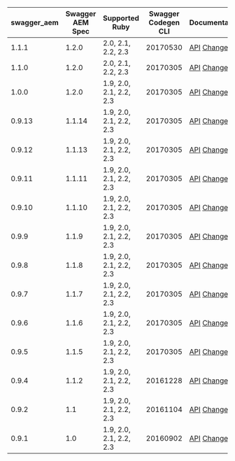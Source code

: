 | swagger_aem | Swagger AEM Spec | Supported Ruby          | Swagger Codegen CLI | Documentation                                                                                                                                                          |
|-------------|------------------|-------------------------|---------------------|------------------------------------------------------------------------------------------------------------------------------------------------------------------------|
| 1.1.1       | 1.2.0            | 2.0, 2.1, 2.2, 2.3      | 20170530            | [API](https://shinesolutions.github.io/swagger-aem/ruby/1.1.1/index.html) [Changes](https://github.com/shinesolutions/swagger-aem/blob/master/ruby/CHANGELOG.md#111)   |
| 1.1.0       | 1.2.0            | 2.0, 2.1, 2.2, 2.3      | 20170305            | [API](https://shinesolutions.github.io/swagger-aem/ruby/1.1.0/index.html) [Changes](https://github.com/shinesolutions/swagger-aem/blob/master/ruby/CHANGELOG.md#110)   |
| 1.0.0       | 1.2.0            | 1.9, 2.0, 2.1, 2.2, 2.3 | 20170305            | [API](https://shinesolutions.github.io/swagger-aem/ruby/1.0.0/index.html) [Changes](https://github.com/shinesolutions/swagger-aem/blob/master/ruby/CHANGELOG.md#100)   |
| 0.9.13      | 1.1.14           | 1.9, 2.0, 2.1, 2.2, 2.3 | 20170305            | [API](https://shinesolutions.github.io/swagger-aem/ruby/0.9.13/index.html) [Changes](https://github.com/shinesolutions/swagger-aem/blob/master/ruby/CHANGELOG.md#0913) |
| 0.9.12      | 1.1.13           | 1.9, 2.0, 2.1, 2.2, 2.3 | 20170305            | [API](https://shinesolutions.github.io/swagger-aem/ruby/0.9.12/index.html) [Changes](https://github.com/shinesolutions/swagger-aem/blob/master/ruby/CHANGELOG.md#0912) |
| 0.9.11      | 1.1.11           | 1.9, 2.0, 2.1, 2.2, 2.3 | 20170305            | [API](https://shinesolutions.github.io/swagger-aem/ruby/0.9.11/index.html) [Changes](https://github.com/shinesolutions/swagger-aem/blob/master/ruby/CHANGELOG.md#0911) |
| 0.9.10      | 1.1.10           | 1.9, 2.0, 2.1, 2.2, 2.3 | 20170305            | [API](https://shinesolutions.github.io/swagger-aem/ruby/0.9.10/index.html) [Changes](https://github.com/shinesolutions/swagger-aem/blob/master/ruby/CHANGELOG.md#0910) |
| 0.9.9       | 1.1.9            | 1.9, 2.0, 2.1, 2.2, 2.3 | 20170305            | [API](https://shinesolutions.github.io/swagger-aem/ruby/0.9.9/index.html) [Changes](https://github.com/shinesolutions/swagger-aem/blob/master/ruby/CHANGELOG.md#099)   |
| 0.9.8       | 1.1.8            | 1.9, 2.0, 2.1, 2.2, 2.3 | 20170305            | [API](https://shinesolutions.github.io/swagger-aem/ruby/0.9.8/index.html) [Changes](https://github.com/shinesolutions/swagger-aem/blob/master/ruby/CHANGELOG.md#098)   |
| 0.9.7       | 1.1.7            | 1.9, 2.0, 2.1, 2.2, 2.3 | 20170305            | [API](https://shinesolutions.github.io/swagger-aem/ruby/0.9.7/index.html) [Changes](https://github.com/shinesolutions/swagger-aem/blob/master/ruby/CHANGELOG.md#097)   |
| 0.9.6       | 1.1.6            | 1.9, 2.0, 2.1, 2.2, 2.3 | 20170305            | [API](https://shinesolutions.github.io/swagger-aem/ruby/0.9.6/index.html) [Changes](https://github.com/shinesolutions/swagger-aem/blob/master/ruby/CHANGELOG.md#096)   |
| 0.9.5       | 1.1.5            | 1.9, 2.0, 2.1, 2.2, 2.3 | 20170305            | [API](https://shinesolutions.github.io/swagger-aem/ruby/0.9.5/index.html) [Changes](https://github.com/shinesolutions/swagger-aem/blob/master/ruby/CHANGELOG.md#095)   |
| 0.9.4       | 1.1.2            | 1.9, 2.0, 2.1, 2.2, 2.3 | 20161228            | [API](https://shinesolutions.github.io/swagger-aem/ruby/0.9.4/index.html) [Changes](https://github.com/shinesolutions/swagger-aem/blob/master/ruby/CHANGELOG.md#094)   |
| 0.9.2       | 1.1              | 1.9, 2.0, 2.1, 2.2, 2.3 | 20161104            | [API](https://shinesolutions.github.io/swagger-aem/ruby/0.9.2/index.html) [Changes](https://github.com/shinesolutions/swagger-aem/blob/master/ruby/CHANGELOG.md#092)   |
| 0.9.1       | 1.0              | 1.9, 2.0, 2.1, 2.2, 2.3 | 20160902            | [API](https://shinesolutions.github.io/swagger-aem/ruby/0.9.1/index.html) [Changes](https://github.com/shinesolutions/swagger-aem/blob/master/ruby/CHANGELOG.md#091)   |
